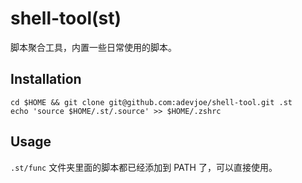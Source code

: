 # shell-tool(st)

脚本聚合工具，内置一些日常使用的脚本。

## Installation

```
cd $HOME && git clone git@github.com:adevjoe/shell-tool.git .st
echo 'source $HOME/.st/.source' >> $HOME/.zshrc
```

## Usage

`.st/func` 文件夹里面的脚本都已经添加到 PATH 了，可以直接使用。
